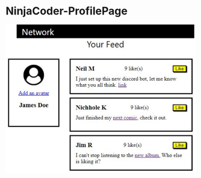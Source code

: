 # NinjaCoder-ProfilePage

![alt text](https://github.com/michaellay2022/Like-Button/blob/main/Picture.JPG?raw=true)

